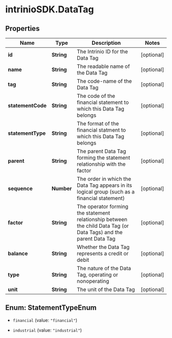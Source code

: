 # intrinioSDK.DataTag

## Properties
Name | Type | Description | Notes
------------ | ------------- | ------------- | -------------
**id** | **String** | The Intrinio ID for the Data Tag | [optional] 
**name** | **String** | The readable name of the Data Tag | [optional] 
**tag** | **String** | The code-name of the Data Tag | [optional] 
**statementCode** | **String** | The code of the financial statement to which this Data Tag belongs | [optional] 
**statementType** | **String** | The format of the financial statment to which this Data Tag belongs | [optional] 
**parent** | **String** | The parent Data Tag forming the statement relationship with the factor | [optional] 
**sequence** | **Number** | The order in which the Data Tag appears in its logical group (such as a financial statement) | [optional] 
**factor** | **String** | The operator forming the statement relationship between the child Data Tag (or Data Tags) and the parent Data Tag | [optional] 
**balance** | **String** | Whether the Data Tag represents a credit or debit | [optional] 
**type** | **String** | The nature of the Data Tag, operating or nonoperating | [optional] 
**unit** | **String** | The unit of the Data Tag | [optional] 


<a name="StatementTypeEnum"></a>
## Enum: StatementTypeEnum


* `financial` (value: `"financial"`)

* `industrial` (value: `"industrial"`)




